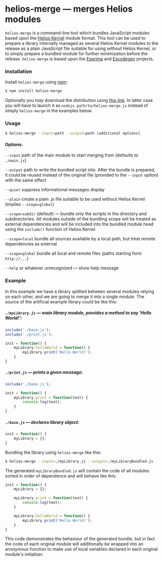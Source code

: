 helios-merge — merges Helios modules
=====================================

`helios-merge` is a command-line tool which bundles JavaScript modules
based upon the [Helios Kernel](http://asvd.github.io/helios-kernel/)
module format. This tool can be used to prepare a library internally
managed as several Helios Kernel modules to the release as a plain
JavaScript file suitable for using without Helios Kernel, or to simply
prepare a bundled module for further minimizaiton before the
release. `helios-merge` is based upon the
[Esprima](https://github.com/ariya/esprima) and
[Escodegen](https://github.com/Constellation/escodegen) projects.


### Installation

Install `helios-merge` using [npm](https://npmjs.org/):

```sh
$ npm install helios-merge
```

Optionally you may download the distribution using [this
link](https://github.com/asvd/helios-merge/releases/download/v0.1/helios-merge-0.1.tar.gz).
In latter case you will have to launch it as `nodejs path/to/helios-merge.js`
instead of simply `helios-merge` in the examples below.



### Usage

```sh
$ helios-merge --input=path --output=path [additional options]
```


#### Options:

`--input` path of the main module to start merging from (defaults to
`./main.js`)

`--output` path to write the bundled script into. After the bundle is
prepared, it could be reused instead of the original file (provided to
the `--input` option) with the same effect

`--quiet` suppress informational messages display

`--plain` create a plain .js file suitable to be used without Helios
Kernel (implies `--scope=global`)

`--scope=subdir` (default) — bundle only the scripts in the directory
and subdirectories. All modules outside of the bundling scope will be
treated as external dependencies and will be included into the bundled
module head using the `include()` function of Helios Kernel

`--scope=local` bundle all sources available by a local path, but
treat remote dependencies as external

`--scope=global` bundle all local and remote files (paths starting
form `http://...`)


`--help` or whatever unrecognized — show help message



### Example

In this example we have a library splitted between several modules
relying on each other, and we are going to merge it into a single
module.  The source of the artificial example library could be like
this:


##### `./myLibrary.js` — main library module, provides a method to say 'Hello World!':

```js
include('./base.js');
include('./print.js');

init = function() {
    myLibrary.helloWorld = function() {
        myLibrary.print('Hello World!');
    }
}
```


##### `./print.js` — prints a given message:

```js
include('./base.js');

init = function() {
    myLibrary.print = function(text) {
        console.log(text);
    }
}
```


##### `./base.js` — declares library object:

```js
init = function() {
    myLibrary = {};
}
```


Bundling the library using `helios-merge` like this:


```sh
$ helios-merge --input=./myLibrary.js --output=./myLibraryBundled.js
```

The generated `myLibraryBundled.js` will contain the code of all
modules sorted in order of dependence and will behave like this:

```js
init = function() {
    myLibrary = {};

    myLibrary.print = function(text) {
        console.log(text);
    }

    myLibrary.helloWorld = function() {
        myLibrary.print('Hello World!');
    }
}
```

This code demonstrates the behaviour of the generated bundle, but in
fact the code of each original module will additionally be wrapped
into an anonymous function to make use of local variables declared in
each original module's initializer.


